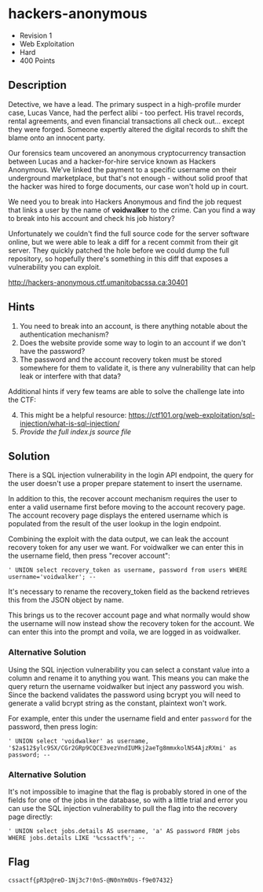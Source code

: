 # hackers-anonymous
- Revision 1
- Web Exploitation
- Hard
- 400 Points

## Description
Detective, we have a lead. The primary suspect in a high-profile murder case, Lucas Vance, had the perfect alibi - too perfect. His travel records, rental agreements, and even financial transactions all check out… except they were forged. Someone expertly altered the digital records to shift the blame onto an innocent party.

Our forensics team uncovered an anonymous cryptocurrency transaction between Lucas and a hacker-for-hire service known as Hackers Anonymous. We’ve linked the payment to a specific username on their underground marketplace, but that's not enough - without solid proof that the hacker was hired to forge documents, our case won't hold up in court.

We need you to break into Hackers Anonymous and find the job request that links a user by the name of **voidwalker** to the crime. Can you find a way to break into his account and check his job history?

Unfortunately we couldn't find the full source code for the server software online, but we were able to leak a diff for a recent commit from their git server. They quickly patched the hole before we could dump the full repository, so hopefully there's something in this diff that exposes a vulnerability you can exploit.

<http://hackers-anonymous.ctf.umanitobacssa.ca:30401>

## Hints
1. You need to break into an account, is there anything notable about the authentication mechanism?
2. Does the website provide some way to login to an account if we don't have the password?
3. The password and the account recovery token must be stored somewhere for them to validate it, is there any vulnerability that can help leak or interfere with that data?

Additional hints if very few teams are able to solve the challenge late into the CTF:

4. This might be a helpful resource: <https://ctf101.org/web-exploitation/sql-injection/what-is-sql-injection/>
5. *Provide the full index.js source file*

## Solution
There is a SQL injection vulnerability in the login API endpoint, the query for the user doesn't use a proper prepare statement to insert the username.

In addition to this, the recover account mechanism requires the user to enter a valid username first before moving to the account recovery page. The account recovery page displays the entered username which is populated from the result of the user lookup in the login endpoint.

Combining the exploit with the data output, we can leak the account recovery token for any user we want. For voidwalker we can enter this in the username field, then press "recover account":

`' UNION select recovery_token as username, password from users WHERE username='voidwalker'; --`

It's necessary to rename the recovery_token field as the backend retrieves this from the JSON object by name.

This brings us to the recover account page and what normally would show the username will now instead show the recovery token for the account. We can enter this into the prompt and voila, we are logged in as voidwalker.

### Alternative Solution

Using the SQL injection vulnerability you can select a constant value into a column and rename it to anything you want. This means you can make the query return the username voidwalker but inject any password you wish. Since the backend validates the password using bcrypt you will need to generate a valid bcrypt string as the constant, plaintext won't work.

For example, enter this under the username field and enter `password` for the password, then press login:

`' UNION select 'voidwalker' as username, '$2a$12$ylc9SX/CGr2GRp9CQCE3vezVndIUMkj2aeTg8mmxkolNS4AjzRXmi' as password; --`

### Alternative Solution

It's not impossible to imagine that the flag is probably stored in one of the fields for one of the jobs in the database, so with a little trial and error you can use the SQL injection vulnerability to pull the flag into the recovery page directly:

`' UNION select jobs.details AS username, 'a' AS password FROM jobs WHERE jobs.details LIKE '%cssactf%'; --`

## Flag
`cssactf{pR3p@reD-1Nj3c7!0nS-@N0nYm0Us-f9e07432}`